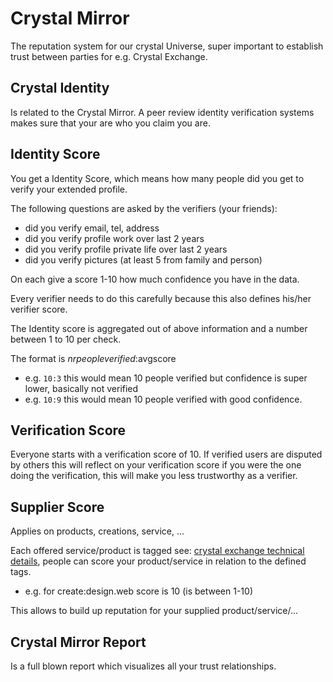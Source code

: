 # Crystal Mirror

The reputation system for our crystal Universe, super important to establish trust between parties for e.g. Crystal Exchange.

## Crystal Identity

Is related to the Crystal Mirror.
A peer review identity verification systems makes sure that your are who you claim you are.

## Identity Score

You get a Identity Score, which means how many people did you get to verify your extended profile.

The following questions are asked by the verifiers (your friends):

- did you verify email, tel, address
- did you verify profile work over last 2 years 
- did you verify profile private life over last 2 years
- did you verify pictures (at least 5 from family and person)

On each give a score 1-10 how much confidence you have in the data.

Every verifier needs to do this carefully because this also defines his/her verifier score.

The Identity score is aggregated out of above information and a number between 1 to 10 per check.

The format is $nrpeopleverified:$avgscore

- e.g. ```10:3``` this would mean 10 people verified but confidence is super lower, basically not verified
- e.g. ```10:9``` this would mean 10 people verified with good confidence.

## Verification Score

Everyone starts with a verification score of 10. If verified users are disputed by others this will reflect on your verification score if you were the one doing the verification, this will make you less trustworthy as a verifier.

## Supplier Score

Applies on products, creations, service, ...

Each offered service/product is tagged see: [crystal exchange technical details](crystal_exchange_technical_details.md), people can score your product/service in relation to the defined tags.

- e.g. for create:design.web score is 10 (is between 1-10)

This allows to build up reputation for your supplied product/service/...


## Crystal Mirror Report

Is a full blown report which visualizes all your trust relationships.

